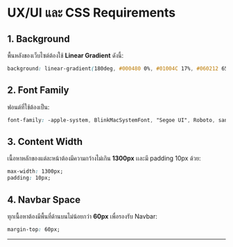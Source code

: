 # UX/UI และ CSS Requirements

## 1. Background

พื้นหลังของเว็บไซต์ต้องใช้ **Linear Gradient** ดังนี้:

```css
background: linear-gradient(180deg, #000480 0%, #01004C 17%, #060212 65%);
```

## 2. Font Family

ฟอนต์ที่ใช้ต้องเป็น:

```css
font-family: -apple-system, BlinkMacSystemFont, "Segoe UI", Roboto, sans-serif;
```

## 3. Content Width

เนื้อหาหลักของแต่ละหน้าต้องมีความกว้างไม่เกิน **1300px** เเละมี padding 10px ด้วย:

```css
max-width: 1300px;
padding: 10px;
```

## 4. Navbar Space

ทุกเนื้อหาต้องมีพื้นที่ด้านบนไม่น้อยกว่า **60px** เพื่อรองรับ Navbar:

```css
margin-top: 60px;
```

---



